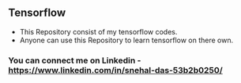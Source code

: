 ## Tensorflow ##
* This Repository consist of my tensorflow codes.
* Anyone can use this Repository to learn tensorflow on there own.


### You can connect me on Linkedin -  https://www.linkedin.com/in/snehal-das-53b2b0250/
